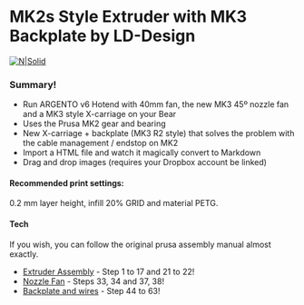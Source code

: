 # MK2s Style Extruder with MK3 Backplate by LD-Design

[![N|Solid](https://cldup.com/dTxpPi9lDf.thumb.png)](https://nodesource.com/products/nsolid)

### Summary!

 - Run ARGENTO v6 Hotend with 40mm fan, the new MK3 45º nozzle fan and a MK3 style X-carriage on your Bear
 - Uses the Prusa MK2 gear and bearing
 - New X-carriage + backplate (MK3 R2 style) that solves the problem with the cable management / endstop on MK2
 - Import a HTML file and watch it magically convert to Markdown
 - Drag and drop images (requires your Dropbox account be linked)


#### Recommended print settings:
0.2 mm layer height, infill 20% GRID and material PETG.


#### Tech
If you wish, you can follow the original prusa assembly manual almost exactly.

* [Extruder Assembly](https://help.prusa3d.com/en/guide/5-extruder-assembly_82960) - Step 1 to 17 and 21 to 22!
* [Nozzle Fan](https://help.prusa3d.com/en/guide/3-e-axis-assembly_59936) - Steps 33, 34 and 37, 38!
* [Backplate and wires](https://help.prusa3d.com/en/guide/3-e-axis-assembly_59936) - Step 44 to 63!